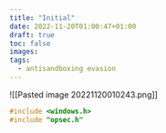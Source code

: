 ```yaml
---
title: "Initial"
date: 2022-11-20T01:00:47+01:00
draft: true
toc: false
images:
tags:
  - antisandboxing evasion
---
```



![[Pasted image 20221120010243.png]]

```cpp
#include <windows.h>
#include "opsec.h"
```
